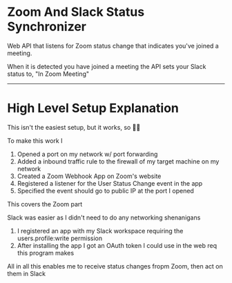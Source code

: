 # Zoom And Slack Status Synchronizer

Web API that listens for Zoom status change that indicates you've joined a meeting.

When it is detected you have joined a meeting the API sets your Slack status to, "In Zoom Meeting"

-----

# High Level Setup Explanation

This isn't the easiest setup, but it works, so 🤷‍♂️

To make this work I

1. Opened a port on my network w/ port forwarding
3. Added a inbound traffic rule to the firewall of my target machine on my network
4. Created a Zoom Webhook App on Zoom's website
5. Registered a listener for the User Status Change event in the app
6. Specified the event should go to public IP at the port I opened

This covers the Zoom part

Slack was easier as I didn't need to do any networking shenanigans

1. I registered an app with my Slack workspace requiring the users.profile:write permission
2. After installing the app I got an OAuth token I could use in the web req this program makes

All in all this enables me to receive status changes fropm Zoom, then act on them in Slack
